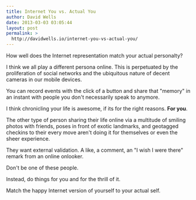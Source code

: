 ```yaml
---
title: Internet You vs. Actual You
author: David Wells
date: 2013-03-03 03:05:44
layout: post
permalink: >
  http://davidwells.io/internet-you-vs-actual-you/
---
```


How well does the Internet representation match your actual personalty?

I think we all play a different persona online. This is perpetuated by the proliferation of social networks and the ubiquitous nature of decent cameras in our mobile devices.

You can record events with the click of a button and share that "memory" in an instant with people you don't necessarily speak to anymore.

I think chronicling your life is awesome, if its for the right reasons. **For you**.

The other type of person sharing their life online via a multitude of smiling photos with friends, poses in front of exotic landmarks, and geotagged checkins to their every move aren't doing it for themselves or even the sheer experience.

They want external validation. A like, a comment, an "I wish I were there" remark from an online onlooker.

Don't be one of these people.

Instead, do things for you and for the thrill of it.

Match the happy Internet version of yourself to your actual self.
